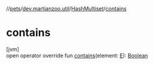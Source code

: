 //[pets](../../../index.md)/[dev.martianzoo.util](../index.md)/[HashMultiset](index.md)/[contains](contains.md)

# contains

[jvm]\
open operator override fun [contains](contains.md)(element: [E](index.md)): [Boolean](https://kotlinlang.org/api/latest/jvm/stdlib/kotlin/-boolean/index.html)
